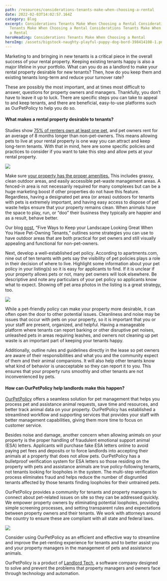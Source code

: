 ```yaml
---
path: /resources/considerations-tenants-make-when-choosing-a-rental
date: 2022-02-03T14:02:57.164Z
category: Blog
excerpt: Considerations Tenants Make When Choosing a Rental Considerations
  Tenants Make When Choosing a Rental Considerations Tenants Make When Choosing
  a Rental
heroHeading: Considerations Tenants Make When Choosing a Rental
heroImg: /assets/bigstock-naughty-playful-puppy-dog-bord-398414108-1.png
---
```

Marketing to and bringing in new tenants is a critical piece in the overall success of your rental property. Keeping existing tenants happy is also a major lifeline in your portfolio. What can you do as a landlord to make your rental property desirable for new tenants? Then, how do you keep them and existing tenants long-term and reduce your turnover rate?

These are possibly the most important, and at times most difficult to answer, questions for property owners and managers. Thankfully, you don’t have to leave it up to luck. There are specific steps you can take to appeal to and keep tenants, and there are beneficial, easy-to-use platforms such as OurPetPolicy to help you do so.

#### What makes a rental property desirable to tenants?

Studies show [75% of renters own at least one pet](https://www.ourpetpolicy.com/resources/the-landlords-guide-to-tenants-with-pets/), and pet owners rent for an average of 8 months longer than non-pet-owners. This means allowing pets to live at your rental property is one way you can attract and keep long-term tenants. With that in mind, here are some specific policies and practices to consider if you want to take this step and allow pets at your rental property.

![](https://lh3.googleusercontent.com/lRlbUawt1wEPnzSDpoiscFgWLr8gOATXnsZ6aGq7eWxpe_ZtpEg99tipzzfH9HGK9wTHNtj7tc9ihh4Gqx5NhoRilYi72530OB-JOHi4SSWrxLUU26srGpqSARvgiDV5ACiy2_AJ)

Make sure [your property has the proper amenities.](https://www.ourpetpolicy.com/resources/protecting-your-rental-property-from-pet-damage) This includes grassy, clean outdoor areas, and easily accessible pet-waste management areas. A fenced-in area is not necessarily required for many complexes but can be a huge marketing boost if other properties do not have this feature. Regardless, having a designated pet area (or areas) outdoors for tenants with pets is extremely important, and having easy access to dispose of pet waste helps ensure that your property remains clean. When animals have the space to play, run, or “doo” their business they typically are happier and as a result, behave better.

Our blog [post](https://www.ourpetpolicy.com/resources/five-ways-to-keep-your-landscape-looking-great-when-you-have-pet-owning-tenants), “Five Ways to Keep your Landscape Looking Great When You Have Pet-Owning Tenants,” outlines some strategies you can use to have outdoor areas that are both practical for pet owners and still visually appealing and functional for non-pet-owners.

Next, develop a well-established pet policy. According to apartments.com, nine out of ten tenants with pets say the visibility of pet policies plays a role in their decision of where to live. Highlight some information about your pet policy in your listing(s) so it is easy for applicants to find. If it is unclear if your property allows pets or not, many pet owners will look elsewhere. Be descriptive and note any particulars of your pet policy so applicants know what to expect. Showing off pet area photos in the listing is a great strategy, too.

![](https://lh3.googleusercontent.com/gvcyyLJuNahCnXcf9WfwlXzEz8yIZoWhLQE-8_hCuPLqmkJGOddan21DtxnJQpj7mM5liNkF45Vxjrh1y75ewZuIkYAiSUGNHXE2U12Q9Mi7-I2KOy5k9be63LMiRKUxY9Hvv1IG)

While a pet-friendly policy can make your property more desirable, it can often open the door to other potential issues. Cleanliness and noise may be issues that occur with pets on your property, so it is important that you or your staff are present, organized, and helpful. Having a manageable platform where tenants can report barking or other disruptive pet noises, unleashed pets in areas requiring leashes, and owners not cleaning up pet waste is an important part of keeping your tenants happy.

Additionally, outline rules and guidelines directly in the lease so pet owners are aware of their responsibilities and what you and the community expect of them and their animal companions. It will also help other tenants know what kind of behavior is unacceptable so they can report it to you. This ensures that your property runs smoothly and other tenants are not inconvenienced by pets.

#### How can OurPetPolicy help landlords make this happen?

[OurPetPolicy](https://www.ourpetpolicy.com/landlords/) offers a seamless solution for pet management that helps you process pet and assistance animal requests, save time and resources, and better track animal data on your property. OurPetPolicy has established a streamlined workflow and supporting services that provides your staff with better management capabilities, giving them more time to focus on customer service.

Besides noise and damage, another concern when allowing animals on your property is the proper handling of fraudulent emotional support animal (ESA) letters. Applicants will purchase fake ESA letters online to avoid paying pet fees and deposits or to force landlords into accepting their animals at a property that does not allow pets. OurPetPolicy has a bulletproof verification system for ESA letters so those residing on the property with pets and assistance animals are true policy-following tenants, not tenants looking for loopholes in the system. The multi-step verification process eliminates fraud and helps reduce the number of disgruntled tenants affected by those tenants finding loopholes for their untrained pets.

OurPetPolicy provides a community for tenants and property managers to connect about pet-related issues on site so they can be addressed quickly. We empower property owners by eliminating potential loopholes, providing simple screening processes, and setting transparent rules and expectations between property owners and their tenants. We work with attorneys around the country to ensure these are compliant with all state and federal laws. 

![](https://lh4.googleusercontent.com/iK895BLOLnIxYIXs8KEJmXHFRDxphjWRfn_5pnG32WCOD5ccFSk_wruhLgzkEpZe_FBL9wtVQTlm-o_iMHuVQ6XKacxvuBGUIke-tL7Cc-lfK8xhGh_7gQ-gOY4wv6VCZT_fUjyA)

Consider using OurPetPolicy as an efficient and effective way to streamline and improve the pet-renting experience for tenants and to better assist you and your property managers in the management of pets and assistance animals. 

OurPetPolicy is a product of [Landlord Tech](https://www.linkedin.com/company/landlord-tech/about/), a software company designed to solve and prevent the problems that property managers and owners face through technology and automation.